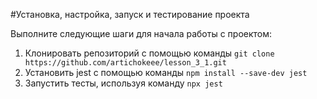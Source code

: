 #Установка, настройка, запуск и тестирование проекта

Выполните следующие шаги для начала работы с проектом:

1. Клонировать репозиторий с помощью команды `git clone https://github.com/artichokeee/lesson_3_1.git`
2. Установить jest с помощью команды ```npm install --save-dev jest```
3. Запустить тесты, используя команду `npx jest`